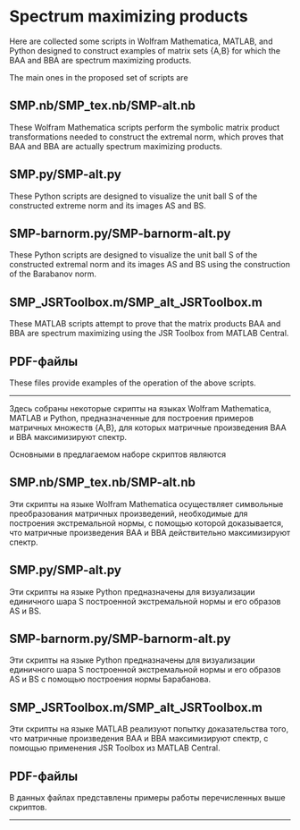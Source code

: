 # Spectrum maximizing products

Here are collected some scripts in Wolfram Mathematica, MATLAB, and Python designed to construct examples of matrix sets {A,B} for which the BAA and BBA are spectrum maximizing products. 

The main ones in the proposed set of scripts are

## SMP.nb/SMP_tex.nb/SMP-alt.nb 

These Wolfram Mathematica scripts perform the symbolic matrix product transformations needed to construct the extremal norm, which proves that BAA and BBA are actually spectrum maximizing products.

## SMP.py/SMP-alt.py 

These Python scripts are designed to visualize the unit ball S of the constructed extreme norm and its images AS and BS.

## SMP-barnorm.py/SMP-barnorm-alt.py  

These Python scripts are designed to visualize the unit ball S of the constructed extremal norm and its images AS and BS using the construction of the Barabanov norm.

## SMP_JSRToolbox.m/SMP_alt_JSRToolbox.m 

These MATLAB scripts attempt to prove that the matrix products BAA and BBA are spectrum maximizing using the JSR Toolbox from MATLAB Central.

## PDF-файлы

These files provide examples of the operation of the above scripts.

---

Здесь собраны некоторые скрипты на языках Wolfram Mathematica, MATLAB и Python, предназначенные для построения примеров матричных множеств {A,B}, для которых матричные произведения BAA и BBA максимизируют спектр. 

Основными в предлагаемом наборе скриптов являются

## SMP.nb/SMP_tex.nb/SMP-alt.nb 

Эти скрипты на языке Wolfram Mathematica осуществляет символьные преобразования матричных произведений, необходимые для построения экстремальной нормы, с помощью которой доказывается, что  матричные произведения BAA и BBA действительно максимизируют спектр.

## SMP.py/SMP-alt.py 

Эти скрипты на языке Python предназначены для визуализации единичного шара S построенной экстремальной нормы и его образов AS и BS.

## SMP-barnorm.py/SMP-barnorm-alt.py  

Эти скрипты на языке Python предназначены для визуализации единичного шара S построенной экстремальной нормы и его образов AS и BS с помощью построения нормы Барабанова.

## SMP_JSRToolbox.m/SMP_alt_JSRToolbox.m 

Эти скрипты на языке MATLAB реализуют попытку доказательства того, что матричные произведения BAA и BBA максимизируют спектр, с помощью применения JSR Toolbox из MATLAB Central.

## PDF-файлы

В данных файлах представлены примеры работы перечисленных выше скриптов.

---

